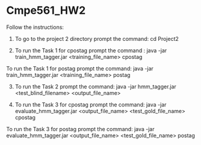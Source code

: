 # Cmpe561_HW2

Follow the instructions:

1. To go to the project 2 directory prompt the command:
cd Project2

2. To run the Task 1 for cpostag prompt the command :
java -jar train_hmm_tagger.jar <training_file_name> cpostag

To run the Task 1  for postag prompt the command:
java -jar train_hmm_tagger.jar <training_file_name> postag

3. To run the Task 2 prompt the command:
java -jar hmm_tagger.jar <test_blind_filename> <output_file_name>

4. To run the Task 3 for cpostag prompt the command:
java -jar evaluate_hmm_tagger.jar <output_file_name> <test_gold_file_name> cpostag

To run the Task 3 for postag prompt the command:
java -jar evaluate_hmm_tagger.jar <output_file_name> <test_gold_file_name> postag





